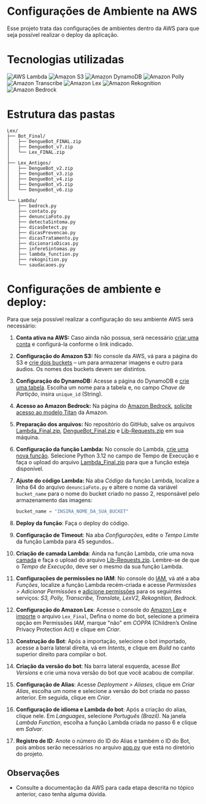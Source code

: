 
# Configurações de Ambiente na AWS

Esse projeto trata das configurações de ambientes dentro da AWS para que seja possível realizar o deploy da aplicação. 

# Tecnologias utilizadas

![AWS Lambda](https://img.shields.io/badge/AWS_Lambda-orange?logo=amazonaws&logoColor=white)
![Amazon S3](https://img.shields.io/badge/Amazon_S3-orange?logo=amazonaws&logoColor=white)
![Amazon DynamoDB](https://img.shields.io/badge/Amazon_DynamoDB-blue?logo=amazonaws&logoColor=white)
![Amazon Polly](https://img.shields.io/badge/Amazon_Polly-232F3E?logo=amazonaws&logoColor=white)
![Amazon Transcribe](https://img.shields.io/badge/Amazon_Transcribe-FF9900?logo=amazonaws&logoColor=white)
![Amazon Lex](https://img.shields.io/badge/Amazon_Lex-00A3E0?logo=amazonaws&logoColor=white)
![Amazon Rekognition](https://img.shields.io/badge/Amazon_Rekognition-527FFF?logo=amazonaws&logoColor=white)
![Amazon Bedrock](https://img.shields.io/badge/Amazon_Bedrock-FF4F8B?logo=amazonaws&logoColor=white)

# Estrutura das pastas
```
Lex/
├── Bot_Final/
│   ├── DengueBot_FINAL.zip
│   ├── DengueBot_v7.zip
│   └── Lex_FINAL.zip
│
├── Lex_Antigos/
│   ├── DengueBot_v2.zip
│   ├── DengueBot_v3.zip
│   ├── DengueBot_v4.zip
│   ├── DengueBot_v5.zip
│   └── DengueBot_v6.zip
│
└── Lambda/
    ├── bedrock.py
    ├── contato.py
    ├── denunciaFoto.py
    ├── detectaSintoma.py
    ├── dicasDetect.py
    ├── dicasPrevencao.py
    ├── dicasTratamento.py
    ├── dicionarioDicas.py
    ├── infereSintomas.py
    ├── lambda_function.py
    ├── rekognition.py
    └── saudacaoes.py
```

# Configurações de ambiente e deploy:

Para que seja possível realizar a configuração do seu ambiente AWS será necessário:

1. **Conta ativa na AWS:** Caso ainda não possua, será necessário [criar uma conta](https://docs.aws.amazon.com/pt_br/accounts/latest/reference/manage-acct-creating.html) e configurá-la conforme o link indicado.

2. **Configuração do Amazon S3:** No console da AWS, vá para a página do S3 e [crie dois buckets](https://docs.aws.amazon.com/pt_br/AmazonS3/latest/userguide/create-bucket-overview.html) – um para armazenar imagens e outro para áudios. Os nomes dos buckets devem ser distintos.

3. **Configuração do DynamoDB:** Acesse a página do DynamoDB e [crie uma tabela](https://docs.aws.amazon.com/pt_br/amazondynamodb/latest/developerguide/SettingUp.DynamoWebService.html). Escolha um nome para a tabela e, no campo *Chave de Partição*, insira `unique_id` (String).

4. **Acesso ao Amazon Bedrock:** Na página do [Amazon Bedrock](https://console.aws.amazon.com/bedrock/), [solicite acesso ao modelo Titan](https://docs.aws.amazon.com/pt_br/bedrock/latest/userguide/getting-started.html) da Amazon.

5. **Preparação dos arquivos:** No repositório do GitHub, salve os arquivos [Lambda_Final.zip](Lex\Bot_Final\Lambda_Final.zip), [DengueBot_Final.zip](Lex\Bot_Final\DengueBot_Final.zip) e [Lib-Requests.zip](Lex\Layers\Lib-Requests.zip) em sua máquina.

6. **Configuração da função Lambda:** No console do Lambda, [crie uma nova função](https://docs.aws.amazon.com/pt_br/lambda/latest/dg/configuration-function-zip.html). Selecione Python 3.12 no campo de Tempo de Execução e faça o upload do arquivo [Lambda_Final.zip](Lex\Bot_Final\Lambda_Final.zip) para que a função esteja disponível.

7. **Ajuste do código Lambda:** Na aba *Código* da função Lambda, localize a linha 64 do arquivo `denunciaFoto.py` e altere o nome da variável `bucket_name` para o nome do bucket criado no passo 2, responsável pelo armazenamento das imagens:

   ```python
   bucket_name = "INSIRA_NOME_DA_SUA_BUCKET"
    ```
8. **Deploy da função**: Faça o deploy do código.
9. **Configuração de Timeout**: Na aba _Configurações_, edite o _Tempo Limite_ da função Lambda para 45 segundos..
10. **Criação de camada Lambda**: Ainda na função Lambda, crie uma nova [camada](https://docs.aws.amazon.com/pt_br/lambda/latest/dg/chapter-layers.html) e faça o upload do arquivo [Lib-Requests.zip](Lex\Layers\Lib-Requests.zip). Lembre-se de que o _Tempo de Execução_, deve ser o mesmo da sua função Lambda.
11. **Configurações de permissões no IAM**: No console do [IAM](https://console.aws.amazon.com/iam/), vá até a aba _Funções_, localize a função Lambda recém-criada e acesse _Permissões > Adicionar Permissões_ e [adicione permissões](https://docs.aws.amazon.com/pt_br/lambda/latest/dg/lambda-permissions.html) para os seguintes serviços: _S3, Polly, Transcribe, Translate, LexV2, Rekognition, Bedrock._
12. **Configuração do Amazon Lex**: Acesse o console do [Amazon Lex](https://console.aws.amazon.com/bedrock/) e [importe](https://docs.aws.amazon.com/pt_br/lex/latest/dg/import-export.html) o arquivo `Lex_Final`, Defina o nome do bot, selecione a primeira opção em Permissões _IAM_, marque "não" em _COPPA_ (Children’s Online Privacy Protection Act) e clique em _Criar_.
13. **Construção do Bot**: Após a importação, selecione o bot importado, acesse a barra lateral direita, vá em _Intents_, e clique em _Build_ no canto superior direito para compilar o bot. 
14. **Criação da versão do bot**: Na barra lateral esquerda, acesse _Bot Versions_ e crie uma nova versão do bot que você acabou de compilar.
15. **Configuração de Alias**: Acesse _Deployment > Aliases_, clique em _Criar Alias_, escolha um nome e selecione a versão do bot criada no passo anterior. Em seguida, clique em _Criar_.
16. **Configuração de idioma e Lambda do bot**: Após a criação do alias, clique nele. Em _Languages_, selecione _Português (Brazil)_. Na janela _Lambda Function_, escolha a função Lambda criada no passo 6 e clique em _Salvar_.
17. **Registro de ID**: Anote o número do ID do Alias e também o ID do Bot, pois ambos serão necessários no arquivo [app.py](app\app.py) que está no diretório do projeto.

## Observações 

- Consulte a documentação da AWS para cada etapa descrita no tópico anterior, caso tenha alguma dúvida.